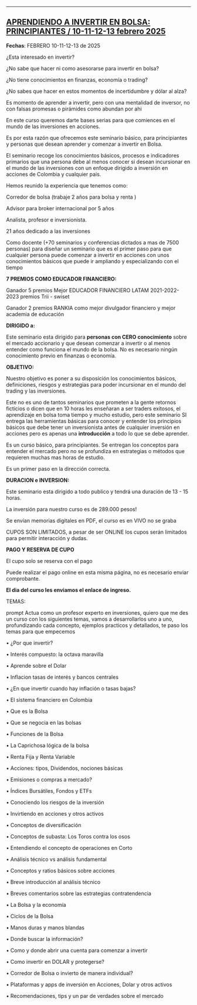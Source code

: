 ___

## [APRENDIENDO A INVERTIR EN BOLSA: PRINCIPIANTES / 10-11-12-13 febrero 2025](https://www.arenaalfa.com/cursos/2336-aprendiendo-a-invertir-en-bolsa-principiantes-10-11-12-13-febrero-2025)

**Fechas**: FEBRERO 10-11-12-13 de 2025


¿Esta interesado en invertir?

¿No sabe que hacer ni como asesorarse para invertir en bolsa?

¿No tiene conocimientos en finanzas, economía o trading?

¿No sabes que hacer en estos momentos de incertidumbre y dólar al alza?

Es momento de aprender a invertir, pero con una mentalidad de inversor, no con falsas promesas o pirámides como abundan por ahi

En este curso queremos darte bases serias para que comiences en el mundo de las inversiones en acciones.

Es por esta razón que ofrecemos este seminario básico, para principiantes y personas que desean aprender y comenzar a invertir en Bolsa.

El seminario recoge los conocimientos básicos, procesos e indicadores primarios que una persona debe al menos conocer si desean incursionar en el mundo de las inversiones con un enfoque dirigido a inversión en acciones de Colombia y cualquier pais.

Hemos reunido la experiencia que tenemos como:

Corredor de bolsa (trabaje 2 años para bolsa y renta )

Advisor para broker internacional por 5 años

Analista, profesor e inversionista.

21 años dedicado a las inversiones

Como docente (+70 seminarios y conferencias dictados a mas de 7500 personas) para diseñar un seminario que es el primer paso para que cualquier persona puede comenzar a invertir en acciones con unos conocimientos básicos que puede ir ampliando y especializando con el tiempo

**7 PREMIOS COMO EDUCADOR FINANCIERO:**

Ganador 5 premios Mejor EDUCADOR FINANCIERO LATAM 2021-2022-2023 premios Trii - swiset

Ganador 2 premios RANKIA como mejor divulgador financiero y mejor academia de educación

**DIRIGIDO a:**

Este seminario esta dirigido para **personas con CERO conocimiento** sobre el mercado accionario y que desean comenzar a invertir o al menos entender como funciona el mundo de la bolsa. No es necesario ningún conocimiento previo en finanzas o economía.

**OBJETIVO:**

Nuestro objetivo es poner a su disposición los conocimientos básicos, definiciones, riesgos y estrategias para poder incursionar en el mundo del trading y las inversiones.

Este no es uno de tantos seminarios que prometen a la gente retornos ficticios o dicen que en 10 horas les enseñaran a ser traders exitosos, el aprendizaje en bolsa toma tiempo y mucho estudio, pero este seminario SI entrega las herramientas básicas para conocer y entender los principios básicos que debe tener un inversionista antes de cualquier inversión en acciones pero es apenas una **introducción** a todo lo que se debe aprender.

Es un curso básico, para principiantes. Se entregan los conceptos para entender el mercado pero no se profundiza en estrategias o métodos que requieren muchas mas horas de estudio.

Es un primer paso en la dirección correcta.

**DURACION e INVERSION:**

Este seminario esta dirigido a todo publico y tendrá una duración de 13 - 15 horas.

La inversión para nuestro curso es de 289.000 pesos!

Se envían memorias digitales en PDF, el curso es en VIVO no se graba

CUPOS SON LIMITADOS, a pesar de ser ONLINE los cupos serán limitados para permitir interacción y dudas.

**PAGO Y RESERVA DE CUPO**

El cupo solo se reserva con el pago

Puede realizar el pago online en esta misma página, no es necesario enviar comprobante.

**El dia del curso les enviamos el enlace de ingreso.**

TEMAS:

prompt 
Actua como un profesor experto en inversiones, quiero que me des un curso con los siguientes temas, vamos a desarrollarlos uno a uno, profundizando cada concepto, ejemplos practicos y detallados, te paso los temas para que empecemos

• ¿Por que invertir? 

• Interés compuesto: la octava maravilla 

• Aprende sobre el Dolar 

• Inflacion tasas de interés y bancos centrales 

• ¿En que invertir cuando hay inflación o tasas bajas? 

• El sistema financiero en Colombia

• Que es la Bolsa

• Que se negocia en las bolsas

• Funciones de la Bolsa

• La Caprichosa lógica de la bolsa

• Renta Fija y Renta Variable

• Acciones: tipos, Dividendos, nociones básicas

• Emisiones o compras a mercado?

• Índices Bursátiles, Fondos y ETFs

• Conociendo los riesgos de la inversión

• Invirtiendo en acciones y otros activos

• Conceptos de diversificación

• Conceptos de subasta: Los Toros contra los osos

• Entendiendo el concepto de operaciones en Corto

• Análisis técnico vs análisis fundamental

• Conceptos y ratios básicos sobre acciones

• Breve introducción al análisis técnico

• Breves comentarios sobre las estrategias contratendencia

• La Bolsa y la economía

• Ciclos de la Bolsa

• Manos duras y manos blandas

• Donde buscar la información?

• Como y donde abrir una cuenta para comenzar a invertir

• Como invertir en DOLAR y protegerse? 

• Corredor de Bolsa o invierto de manera individual?

• Plataformas y apps de inversión en Acciones, Dolar y otros activos

• Recomendaciones, tips y un par de verdades sobre el mercado



